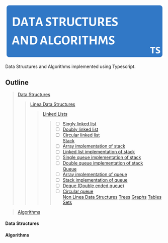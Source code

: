 ![Data Structures and Algorithms Banner](assets/images/repo-banner.png)

Data Structures and Algorithms implemented using Typescript.

## Outline
> [Data Structures](#data-structures) <br>
>> [Linea Data Structures](#linear-data-structures)
>>> [Linked Lists](#linked-lists)
>>>> - [ ] [Singly linked list](src/data-structures/linear/lists/singly-linked-list.ts) <br>
>>>> - [ ] [Doubly linked list](src/data-structures/linear/lists/doubly-linked-list.ts) <br>
>>>> - [ ] [Circular linked list](src/data-structures/linear/lists/circular-linked-list.ts) <br>
>>> [Stack](#stack)
>>>> - [ ] [Array implementation of stack](src/data-structures/linear/stack/array-implementation-of-stack.ts) <br>
>>>> - [ ] [Linked list implementation of stack](src/data-structures/linear/stack/linked-list-implementation-of-stack.ts) <br>
>>>> - [ ] [Single queue implementation of stack](src/data-structures/linear/stack/single-queue-implementation-of-stack.ts) <br>
>>>> - [ ] [Double queue implementation of stack](src/data-structures/linear/stack/double-queue-implementation-of-stack.ts) <br>
>>> [Queue](#queue)
>>>> - [ ] [Array implementation of queue](src/data-structures/linear/queue/array-implementation-of-queue.ts) <br>
>>>> - [ ] [Stack implementation of queue](src/data-structures/linear/queue/stack-implementation-of-queue.ts) <br>
>>>> - [ ] [Deque (Double ended queue)](src/data-structures/linear/queue/deque.ts) <br>
>>>> - [ ] [Circular queue](src/data-structures/linear/queue/circular-queue.ts) <br>
>> [Non Linea Data Structures](#non-linear-data-structures)
>>> [Trees](#linked-lists)
>>> [Graphs](#linked-lists)
>>> [Tables](#linked-lists)
>>> [Sets](#linked-lists)

> [Algorithms](#algorithms)

#### Data Structures


#### Algorithms